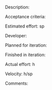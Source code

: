 Description:

Acceptance criteria:

Estimated effort: sp

Developer:

Planned for iteration:

Finished in iteration:

Actual effort: h

Velocity: h/sp

Comments:
